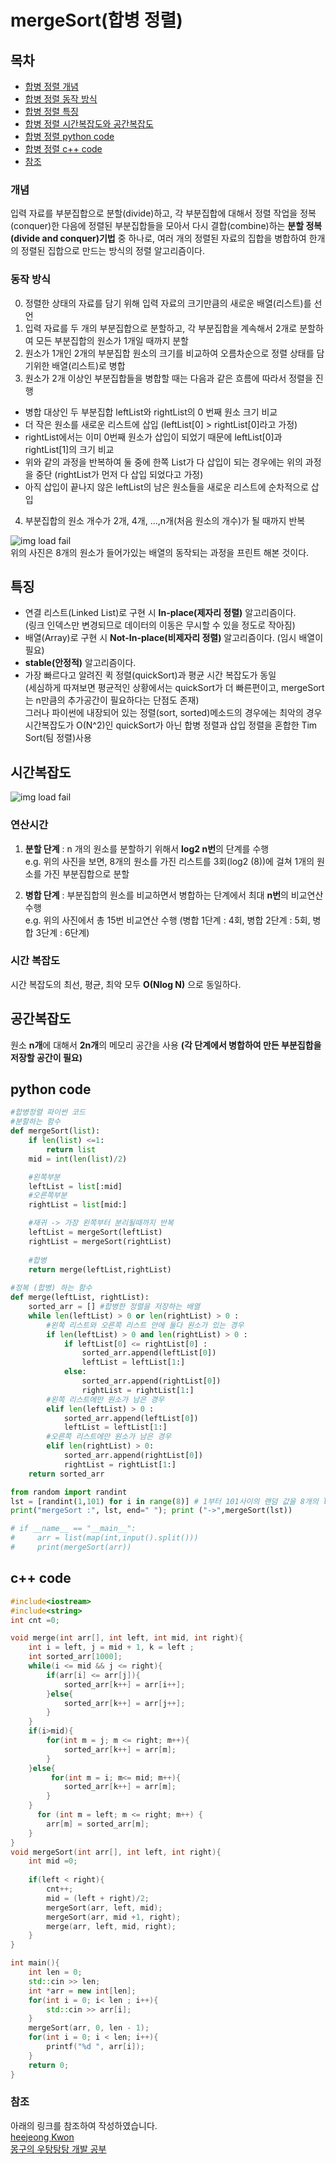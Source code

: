 # mergeSort(합병 정렬)
## 목차
- [합병 정렬 개념](#개념)
- [합병 정렬 동작 방식](#동작-방식)
- [합병 정렬 특징](#특징)
- [합병 정렬 시간복잡도와 공간복잡도](#시간복잡도)
- [합병 정렬 python code](#python-code)
- [합병 정렬 c++ code](#c-code)
- [참조](#참조)

#### <a id="information"></a>
### 개념 
입력 자료를 부분집합으로 분할(divide)하고, 각 부분집합에 대해서 정렬 작업을 정복(conquer)한 다음에 정렬된 부분집합들을 모아서 다시 결합(combine)하는 **분할 정복(divide and conquer)기법** 중 하나로, 여러 개의 정렬된 자료의 집합을 병합하여 한개의 정렬된 집합으로 만드는 방식의 정렬 알고리즘이다. <br>

#### <a id="How it works"></a>
### 동작 방식
0. 정렬한 상태의 자료를 담기 위해 입력 자료의 크기만큼의 새로운 배열(리스트)를 선언
1. 입력 자료를 두 개의 부분집합으로 분할하고, 각 부분집합을 계속해서 2개로 분할하여 모든 부분집합의 원소가 1개일 때까지 분할
2. 원소가 1개인 2개의 부분집합 원소의 크기를 비교하여 오름차순으로 정렬 상태를 담기위한 배열(리스트)로 병합
3. 원소가 2개 이상인 부분집합들을 병합할 때는 다음과 같은 흐름에 따라서 정렬을 진행
- 병합 대상인 두 부분집합 leftList와 rightList의 0 번째 원소 크기 비교
- 더 작은 원소를 새로운 리스트에 삽입 (leftList[0] > rightList[0]라고 가정)
- rightList에서는 이미 0번째 원소가 삽입이 되었기 때문에 leftList[0]과 rightList[1]의 크기 비교
- 위와 같의 과정을 반복하여 둘 중에 한쪽 List가 다 삽입이 되는 경우에는 위의 과정을 중단 (rightList가 먼저 다 삽입 되었다고 가정)
- 아직 삽입이 끝나지 않은 leftList의 남은 원소들을 새로운 리스트에 순차적으로 삽입
4. 부분집합의 원소 개수가 2개, 4개, ...,n개(처음 원소의 개수)가 될 때까지 반복

![img load fail](../images/mergeSortexample.png) <br>
위의 사진은 8개의 원소가 들어가있는 배열의 동작되는 과정을 프린트 해본 것이다.

#### <a id="characteristic"></a>
## 특징
- 연결 리스트(Linked List)로 구현 시 **In-place(제자리 정렬)** 알고리즘이다. <br>
(링크 인덱스만 변경되므로 데이터의 이동은 무시할 수 있을 정도로 작아짐)<br>
- 배열(Array)로 구현 시 **Not-In-place(비제자리 정렬)** 알고리즘이다. (임시 배열이 필요) <br>
- **stable(안정적)** 알고리즘이다.<br>
- 가장 빠르다고 알려진 퀵 정렬(quickSort)과 평균 시간 복잡도가 동일 <br>
(세심하게 따져보면 평균적인 상황에서는 quickSort가 더 빠른편이고, mergeSort는 n만큼의 추가공간이 필요하다는 단점도 존재) <br>
그러나 파이썬에 내장되어 있는 정렬(sort, sorted)메소드의 경우에는 최악의 경우 시간복잡도가 O(N^2)인 quickSort가 아닌 합병 정렬과 삽입 정렬을 혼합한 Tim Sort(팀 정렬)사용

#### <a id="time complexity"></a>
## 시간복잡도
![img load fail](../images/mergeSortworks.png)
### 연산시간
1. **분할 단계** : n 개의 원소를 분할하기 위해서 **log2 n번**의 단계를 수행 <br>
e.g. 위의 사진을 보면, 8개의 원소를 가진 리스트를 3회(log2 (8))에 걸쳐 1개의 원소를 가진 부분집합으로 분할<br>

2. **병합 단계** : 부분집합의 원소를 비교하면서 병합하는 단계에서 최대 **n번**의 비교연산 수행<br>
e.g. 위의 사진에서 총 15번 비교연산 수행 (병합 1단계 : 4회, 병합 2단계 : 5회, 병합 3단계 : 6단계)

### 시간 복잡도
시간 복잡도의 최선, 평균, 최악 모두 **O(Nlog N)** 으로 동일하다.<br>

## 공간복잡도
원소 **n개**에 대해서 **2n개**의 메모리 공간을 사용 **(각 단계에서 병합하여 만든 부분집합을 저장할 공간이 필요)** 

#### <a id="python code"></a>
## python code
```python
#합병정렬 파이썬 코드
#분할하는 함수
def mergeSort(list):
    if len(list) <=1:
        return list
    mid = int(len(list)/2)

    #왼쪽부분 
    leftList = list[:mid]
    #오른쪽부분
    rightList = list[mid:]

    #재귀 -> 가장 왼쪽부터 분리될때까지 반복
    leftList = mergeSort(leftList)
    rightList = mergeSort(rightList)
    
    #합병
    return merge(leftList,rightList)
   
#정복 (합병) 하는 함수
def merge(leftList, rightList):
    sorted_arr = [] #합병한 정렬을 저장하는 배열
    while len(leftList) > 0 or len(rightList) > 0 :
        #왼쪽 리스트와 오른쪽 리스트 안에 둘다 원소가 있는 경우
        if len(leftList) > 0 and len(rightList) > 0 : 
            if leftList[0] <= rightList[0] :
                sorted_arr.append(leftList[0])
                leftList = leftList[1:]
            else:
                sorted_arr.append(rightList[0])
                rightList = rightList[1:]
        #왼쪽 리스트에만 원소가 남은 경우
        elif len(leftList) > 0 :
            sorted_arr.append(leftList[0])
            leftList = leftList[1:]
        #오른쪽 리스트에만 원소가 남은 경우
        elif len(rightList) > 0:
            sorted_arr.append(rightList[0])
            rightList = rightList[1:]
    return sorted_arr

from random import randint
lst = [randint(1,101) for i in range(8)] # 1부터 101사이의 랜덤 값을 8개의 list 안에 초기화
print("mergeSort :", lst, end=" "); print ("->",mergeSort(lst))

# if __name__ == "__main__":
#     arr = list(map(int,input().split()))
#     print(mergeSort(arr))
``` 

#### <a id="c++ code"></a>
## c++ code
```c++
#include<iostream>
#include<string>
int cnt =0;

void merge(int arr[], int left, int mid, int right){
    int i = left, j = mid + 1, k = left ;
    int sorted_arr[1000];
    while(i <= mid && j <= right){
        if(arr[i] <= arr[j]){
            sorted_arr[k++] = arr[i++];
        }else{
            sorted_arr[k++] = arr[j++];
        }
    }
    if(i>mid){
        for(int m = j; m <= right; m++){
            sorted_arr[k++] = arr[m];
        }
    }else{
         for(int m = i; m<= mid; m++){
            sorted_arr[k++] = arr[m];
        }
    }
      for (int m = left; m <= right; m++) {
        arr[m] = sorted_arr[m];
    }
}
void mergeSort(int arr[], int left, int right){
    int mid =0;
    
    if(left < right){
        cnt++;
        mid = (left + right)/2;
        mergeSort(arr, left, mid);
        mergeSort(arr, mid +1, right);
        merge(arr, left, mid, right);
    }
}

int main(){
    int len = 0;
    std::cin >> len;
    int *arr = new int[len];
    for(int i = 0; i< len ; i++){
        std::cin >> arr[i];
    }
    mergeSort(arr, 0, len - 1);
    for(int i = 0; i < len; i++){
        printf("%d ", arr[i]);
    }
    return 0;
}
```
#### <a id="references"></a>
### 참조
아래의 링크를 참조하여 작성하였습니다. <br>
[heejeong Kwon](https://gmlwjd9405.github.io/2018/05/08/algorithm-merge-sort.html)<br>
[몽구의 우탕탕탕 개발 공부](https://mong9data.tistory.com/46?category=885884)<br>
